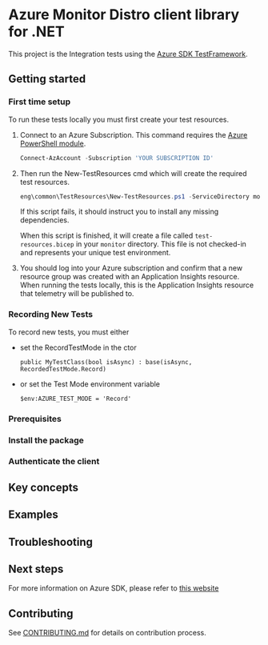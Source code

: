 # Azure Monitor Distro client library for .NET

This project is the Integration tests using the [Azure SDK TestFramework](https://github.com/Azure/azure-sdk-for-net/blob/main/sdk/core/Azure.Core.TestFramework/README.md).

## Getting started

### First time setup

To run these tests locally you must first create your test resources.

1. Connect to an Azure Subscription. This command requires the [Azure PowerShell module](https://learn.microsoft.com/powershell/azure/install-az-ps).

    ```powershell
    Connect-AzAccount -Subscription 'YOUR SUBSCRIPTION ID'
    ```

2. Then run the New-TestResources cmd which will create the required test resources.

    ```powershell
    eng\common\TestResources\New-TestResources.ps1 -ServiceDirectory monitor -SubscriptionId 'YOUR SUBSCRIPTION ID' -ResourceGroupName 'YOUR RESOURCE GROUP NAME'
    ```

    If this script fails, it should instruct you to install any missing dependencies.

    When this script is finished, it will create a file called `test-resources.bicep` in your `monitor` directory.
    This file is not checked-in and represents your unique test environment.

3. You should log into your Azure subscription and confirm that a new resource group was created with an Application Insights resource.
When running the tests locally, this is the Application Insights resource that telemetry will be published to.

### Recording New Tests

To record new tests, you must either

- set the RecordTestMode in the ctor

  `public MyTestClass(bool isAsync) : base(isAsync, RecordedTestMode.Record)`
- or set the Test Mode environment variable

  `$env:AZURE_TEST_MODE = 'Record'`

### Prerequisites

### Install the package

### Authenticate the client

## Key concepts

## Examples

## Troubleshooting

## Next steps

For more information on Azure SDK, please refer to [this website](https://azure.github.io/azure-sdk/)

## Contributing

See [CONTRIBUTING.md](https://github.com/Azure/azure-sdk-for-net/blob/main/CONTRIBUTING.md) for details on contribution process.
